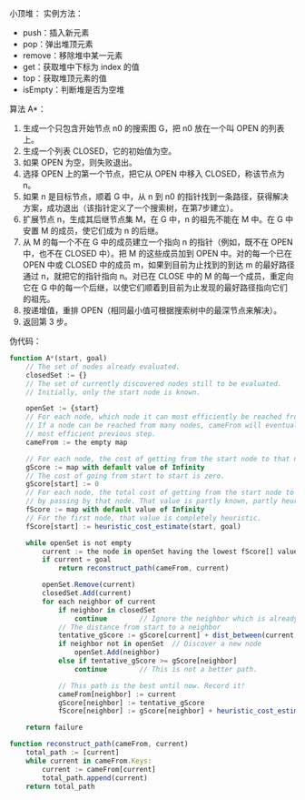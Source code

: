 小顶堆：
实例方法：
- push：插入新元素
- pop：弹出堆顶元素
- remove：移除堆中某一元素
- get：获取堆中下标为 index 的值
- top：获取堆顶元素的值
- isEmpty：判断堆是否为空堆

算法 A*：
1. 生成一个只包含开始节点 n0 的搜索图 G，把 n0 放在一个叫 OPEN 的列表上。
2. 生成一个列表 CLOSED，它的初始值为空。
3. 如果 OPEN 为空，则失败退出。
4. 选择 OPEN 上的第一个节点，把它从 OPEN 中移入 CLOSED，称该节点为 n。
5. 如果 n 是目标节点，顺着 G 中，从 n 到 n0 的指针找到一条路径，获得解决方案，成功退出（该指针定义了一个搜索树，在第7步建立）。
6. 扩展节点 n，生成其后继节点集 M，在 G 中，n 的祖先不能在 M 中。在 G 中安置 M 的成员，使它们成为 n 的后继。
7. 从 M 的每一个不在 G 中的成员建立一个指向 n 的指针（例如，既不在 OPEN 中，也不在 CLOSED 中）。把 M 的这些成员加到 OPEN 中。对的每一个已在 OPEN 中或 CLOSED 中的成员 m，如果到目前为止找到的到达 m 的最好路径通过 n，就把它的指针指向 n。对已在 CLOSE 中的 M 的每一个成员，重定向它在 G 中的每一个后继，以使它们顺着到目前为止发现的最好路径指向它们的祖先。
8. 按递增值，重排 OPEN（相同最小值可根据搜索树中的最深节点来解决）。
9. 返回第 3 步。

伪代码：
```javascript
function A*(start, goal)
    // The set of nodes already evaluated.
    closedSet := {}
    // The set of currently discovered nodes still to be evaluated.
    // Initially, only the start node is known.

    openSet := {start}
    // For each node, which node it can most efficiently be reached from.
    // If a node can be reached from many nodes, cameFrom will eventually contain the
    // most efficient previous step.
    cameFrom := the empty map

    // For each node, the cost of getting from the start node to that node.
    gScore := map with default value of Infinity
    // The cost of going from start to start is zero.
    gScore[start] := 0
    // For each node, the total cost of getting from the start node to the goal
    // by passing by that node. That value is partly known, partly heuristic.
    fScore := map with default value of Infinity
    // For the first node, that value is completely heuristic.
    fScore[start] := heuristic_cost_estimate(start, goal)

    while openSet is not empty
        current := the node in openSet having the lowest fScore[] value
        if current = goal
            return reconstruct_path(cameFrom, current)

        openSet.Remove(current)
        closedSet.Add(current)
        for each neighbor of current
            if neighbor in closedSet
                continue		// Ignore the neighbor which is already evaluated.
            // The distance from start to a neighbor
            tentative_gScore := gScore[current] + dist_between(current, neighbor)
            if neighbor not in openSet	// Discover a new node
                openSet.Add(neighbor)
            else if tentative_gScore >= gScore[neighbor]
                continue		// This is not a better path.

            // This path is the best until now. Record it!
            cameFrom[neighbor] := current
            gScore[neighbor] := tentative_gScore
            fScore[neighbor] := gScore[neighbor] + heuristic_cost_estimate(neighbor, goal)

    return failure

function reconstruct_path(cameFrom, current)
    total_path := [current]
    while current in cameFrom.Keys:
        current := cameFrom[current]
        total_path.append(current)
    return total_path
```
